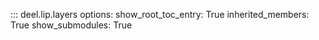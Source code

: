 ::: deel.lip.layers
    options:
        show_root_toc_entry: True
        inherited_members: True
        show_submodules: True
